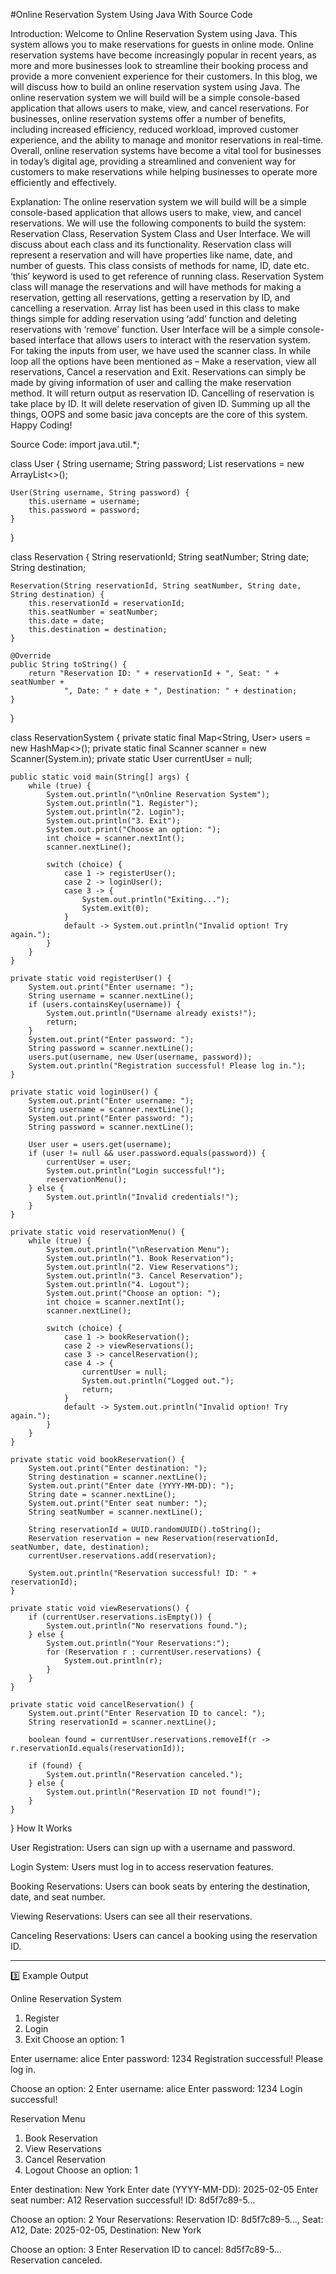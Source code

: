 #Online Reservation System Using Java With Source Code

Introduction:
Welcome to Online Reservation System using Java. This system allows you to make reservations for guests in online mode. Online reservation systems have become increasingly popular in recent years, as more and more businesses look to streamline their booking process and provide a more convenient experience for their customers. In this blog, we will discuss how to build an online reservation system using Java. The online reservation system we will build will be a simple console-based application that allows users to make, view, and cancel reservations. For businesses, online reservation systems offer a number of benefits, including increased efficiency, reduced workload, improved customer experience, and the ability to manage and monitor reservations in real-time. Overall, online reservation systems have become a vital tool for businesses in today’s digital age, providing a streamlined and convenient way for customers to make reservations while helping businesses to operate more efficiently and effectively.

Explanation:
The online reservation system we will build will be a simple console-based application that allows users to make, view, and cancel reservations. We will use the following components to build the system: Reservation Class, Reservation System Class and User Interface. We will discuss about each class and its functionality. Reservation class will represent a reservation and will have properties like name, date, and number of guests. This class consists of methods for name, ID, date etc. ‘this’ keyword is used to get reference of running class. Reservation System class will manage the reservations and will have methods for making a reservation, getting all reservations, getting a reservation by ID, and cancelling a reservation. Array list  has been used in this class to make things simple for adding reservation using ‘add’ function and deleting reservations with ‘remove’ function. User Interface will be a simple console-based interface that allows users to interact with the reservation system. For taking the inputs from user, we have used the scanner class. In while loop all the options have been mentioned as – Make a reservation, view all reservations, Cancel a reservation and Exit. Reservations can simply be made by giving information of user and calling the make reservation method. It will return output as reservation ID. Cancelling of reservation is take place by ID. It will delete reservation of given ID. Summing up all the things, OOPS and some basic java concepts are the core of this system. Happy Coding!

Source Code:
import java.util.*;

class User {
    String username;
    String password;
    List<Reservation> reservations = new ArrayList<>();

    User(String username, String password) {
        this.username = username;
        this.password = password;
    }
}

class Reservation {
    String reservationId;
    String seatNumber;
    String date;
    String destination;

    Reservation(String reservationId, String seatNumber, String date, String destination) {
        this.reservationId = reservationId;
        this.seatNumber = seatNumber;
        this.date = date;
        this.destination = destination;
    }

    @Override
    public String toString() {
        return "Reservation ID: " + reservationId + ", Seat: " + seatNumber +
                ", Date: " + date + ", Destination: " + destination;
    }
}

class ReservationSystem {
    private static final Map<String, User> users = new HashMap<>();
    private static final Scanner scanner = new Scanner(System.in);
    private static User currentUser = null;

    public static void main(String[] args) {
        while (true) {
            System.out.println("\nOnline Reservation System");
            System.out.println("1. Register");
            System.out.println("2. Login");
            System.out.println("3. Exit");
            System.out.print("Choose an option: ");
            int choice = scanner.nextInt();
            scanner.nextLine();

            switch (choice) {
                case 1 -> registerUser();
                case 2 -> loginUser();
                case 3 -> {
                    System.out.println("Exiting...");
                    System.exit(0);
                }
                default -> System.out.println("Invalid option! Try again.");
            }
        }
    }

    private static void registerUser() {
        System.out.print("Enter username: ");
        String username = scanner.nextLine();
        if (users.containsKey(username)) {
            System.out.println("Username already exists!");
            return;
        }
        System.out.print("Enter password: ");
        String password = scanner.nextLine();
        users.put(username, new User(username, password));
        System.out.println("Registration successful! Please log in.");
    }

    private static void loginUser() {
        System.out.print("Enter username: ");
        String username = scanner.nextLine();
        System.out.print("Enter password: ");
        String password = scanner.nextLine();

        User user = users.get(username);
        if (user != null && user.password.equals(password)) {
            currentUser = user;
            System.out.println("Login successful!");
            reservationMenu();
        } else {
            System.out.println("Invalid credentials!");
        }
    }

    private static void reservationMenu() {
        while (true) {
            System.out.println("\nReservation Menu");
            System.out.println("1. Book Reservation");
            System.out.println("2. View Reservations");
            System.out.println("3. Cancel Reservation");
            System.out.println("4. Logout");
            System.out.print("Choose an option: ");
            int choice = scanner.nextInt();
            scanner.nextLine();

            switch (choice) {
                case 1 -> bookReservation();
                case 2 -> viewReservations();
                case 3 -> cancelReservation();
                case 4 -> {
                    currentUser = null;
                    System.out.println("Logged out.");
                    return;
                }
                default -> System.out.println("Invalid option! Try again.");
            }
        }
    }

    private static void bookReservation() {
        System.out.print("Enter destination: ");
        String destination = scanner.nextLine();
        System.out.print("Enter date (YYYY-MM-DD): ");
        String date = scanner.nextLine();
        System.out.print("Enter seat number: ");
        String seatNumber = scanner.nextLine();

        String reservationId = UUID.randomUUID().toString();
        Reservation reservation = new Reservation(reservationId, seatNumber, date, destination);
        currentUser.reservations.add(reservation);

        System.out.println("Reservation successful! ID: " + reservationId);
    }

    private static void viewReservations() {
        if (currentUser.reservations.isEmpty()) {
            System.out.println("No reservations found.");
        } else {
            System.out.println("Your Reservations:");
            for (Reservation r : currentUser.reservations) {
                System.out.println(r);
            }
        }
    }

    private static void cancelReservation() {
        System.out.print("Enter Reservation ID to cancel: ");
        String reservationId = scanner.nextLine();

        boolean found = currentUser.reservations.removeIf(r -> r.reservationId.equals(reservationId));

        if (found) {
            System.out.println("Reservation canceled.");
        } else {
            System.out.println("Reservation ID not found!");
        }
    }
}
 How It Works

User Registration: Users can sign up with a username and password.

Login System: Users must log in to access reservation features.

Booking Reservations: Users can book seats by entering the destination, date, and seat number.

Viewing Reservations: Users can see all their reservations.

Canceling Reservations: Users can cancel a booking using the reservation ID.



---

3️⃣ Example Output

Online Reservation System
1. Register
2. Login
3. Exit
Choose an option: 1

Enter username: alice
Enter password: 1234
Registration successful! Please log in.

Choose an option: 2
Enter username: alice
Enter password: 1234
Login successful!

Reservation Menu
1. Book Reservation
2. View Reservations
3. Cancel Reservation
4. Logout
Choose an option: 1

Enter destination: New York
Enter date (YYYY-MM-DD): 2025-02-05
Enter seat number: A12
Reservation successful! ID: 8d5f7c89-5...

Choose an option: 2
Your Reservations:
Reservation ID: 8d5f7c89-5..., Seat: A12, Date: 2025-02-05, Destination: New York

Choose an option: 3
Enter Reservation ID to cancel: 8d5f7c89-5...
Reservation canceled.
